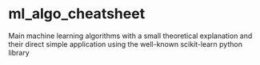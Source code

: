 # ml_algo_cheatsheet
Main machine learning algorithms with a small theoretical explanation and their direct simple application using the well-known scikit-learn python library
